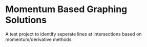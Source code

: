 # Momentum Based Graphing Solutions

A test project to identify seperate lines at intersections based on momentum/derivative methods.